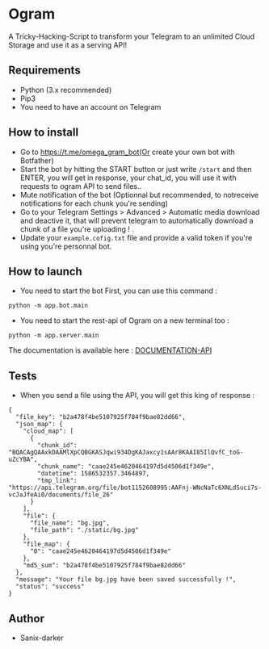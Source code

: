 # Ogram

A Tricky-Hacking-Script to transform your Telegram to an unlimited Cloud Storage and use it as a serving API!

## Requirements

- Python (3.x recommended)
- Pip3
- You need to have an account on Telegram

## How to install

- Go to https://t.me/omega_gram_bot(Or create your own bot with Botfather)
- Start the bot by hitting the START button or just write `/start` and then ENTER, you will get in response, your chat_id, you will use it with requests to ogram API to send files..
- Mute notification of the bot (Optionnal but recommended, to notreceive notifications for each chunk you're sending)
- Go to your Telegram Settings > Advanced > Automatic media download and deactive it, that will prevent telegram to automatically download a chunk of a file you're uploading !
.
- Update your `example.cofig.txt` file and provide a valid token if you're using you're personnal bot.

## How to launch

- You need to start the bot First, you can use this command :
```shell script
python -m app.bot.main
```

- You need to start the rest-api of Ogram on a new terminal too :
```shell script
python -m app.server.main
```

The documentation is available here : [DOCUMENTATION-API](https://documenter.getpostman.com/view/2696027/SzYgRaw1?version=latest)

## Tests

- When you send a file using the API, you will get this king of response : 
```shell script
{
  "file_key": "b2a478f4be5107925f784f9bae82dd66",
  "json_map": {
    "cloud_map": [
      {
        "chunk_id": "BQACAgQAAxkDAAMlXpCQBGKASJqwi934DgKAJaxcy1sAAr8KAAI85IlQvfC_toG-uZcYBA",
        "chunk_name": "caae245e4620464197d5d4506d1f349e",
        "datetime": 1586532357.3464897,
        "tmp_link": "https://api.telegram.org/file/bot1152608995:AAFnj-WNcNaTc6XNLdSuci7s-vcJaJfeAi0/documents/file_26"
      }
    ],
    "file": {
      "file_name": "bg.jpg",
      "file_path": "./static/bg.jpg"
    },
    "file_map": {
      "0": "caae245e4620464197d5d4506d1f349e"
    },
    "md5_sum": "b2a478f4be5107925f784f9bae82dd66"
  },
  "message": "Your file bg.jpg have been saved successfully !",
  "status": "success"
}
```

## Author

- Sanix-darker
